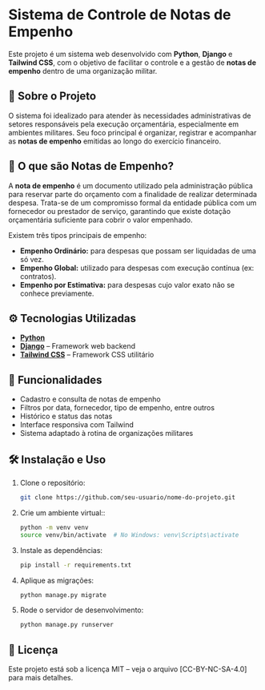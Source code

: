 # Sistema de Controle de Notas de Empenho

Este projeto é um sistema web desenvolvido com **Python**, **Django** e **Tailwind CSS**, com o objetivo de facilitar o controle e a gestão de **notas de empenho** dentro de uma organização militar.

## 📌 Sobre o Projeto

O sistema foi idealizado para atender às necessidades administrativas de setores responsáveis pela execução orçamentária, especialmente em ambientes militares. Seu foco principal é organizar, registrar e acompanhar as **notas de empenho** emitidas ao longo do exercício financeiro.

## 🧾 O que são Notas de Empenho?

A **nota de empenho** é um documento utilizado pela administração pública para reservar parte do orçamento com a finalidade de realizar determinada despesa. Trata-se de um compromisso formal da entidade pública com um fornecedor ou prestador de serviço, garantindo que existe dotação orçamentária suficiente para cobrir o valor empenhado.

Existem três tipos principais de empenho:
- **Empenho Ordinário:** para despesas que possam ser liquidadas de uma só vez.
- **Empenho Global:** utilizado para despesas com execução contínua (ex: contratos).
- **Empenho por Estimativa:** para despesas cujo valor exato não se conhece previamente.

## ⚙️ Tecnologias Utilizadas

- **[Python](https://www.python.org/)**
- **[Django](https://www.djangoproject.com/)** – Framework web backend
- **[Tailwind CSS](https://tailwindcss.com/)** – Framework CSS utilitário

## 🚀 Funcionalidades

- Cadastro e consulta de notas de empenho
- Filtros por data, fornecedor, tipo de empenho, entre outros
- Histórico e status das notas
- Interface responsiva com Tailwind
- Sistema adaptado à rotina de organizações militares

## 🛠️ Instalação e Uso

1. Clone o repositório:
   ```bash
   git clone https://github.com/seu-usuario/nome-do-projeto.git

2. Crie um ambiente virtual::
   ```bash
   python -m venv venv
   source venv/bin/activate  # No Windows: venv\Scripts\activate

3. Instale as dependências:
    ```bash
    pip install -r requirements.txt

4. Aplique as migrações:
    ```bash
    python manage.py migrate

5. Rode o servidor de desenvolvimento:
    ```bash
    python manage.py runserver

## 📄 Licença
Este projeto está sob a licença MIT – veja o arquivo [CC-BY-NC-SA-4.0] para mais detalhes.


